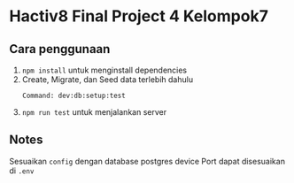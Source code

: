 # Hactiv8 Final Project 4 Kelompok7

## Cara penggunaan

1. `npm install` untuk menginstall dependencies
2. Create, Migrate, dan Seed data terlebih dahulu<br>
   ```
   Command: dev:db:setup:test
   ```
3. `npm run test` untuk menjalankan server

## Notes

Sesuaikan `config` dengan database postgres device
Port dapat disesuaikan di `.env`
